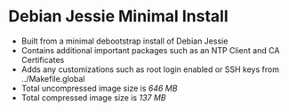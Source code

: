 # Debian Jessie Minimal Install

- Built from a minimal debootstrap install of Debian Jessie
- Contains additional important packages such as an NTP Client and CA Certificates
- Adds any customizations such as root login enabled or SSH keys from ../Makefile.global
- Total uncompressed image size is *646 MB*
- Total compressed image size is *137 MB*
